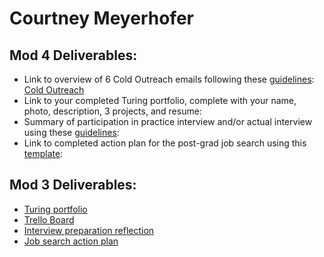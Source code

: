 # Courtney Meyerhofer

## Mod 4 Deliverables:
* Link to overview of 6 Cold Outreach emails following these [guidelines](https://github.com/turingschool/career-development-curriculum/blob/master/module_four/cold_outreach_deliverable_guidelines.md): [Cold Outreach](https://gist.github.com/meyerhoferc/9d43f3936b9a68d2fd366b78f7f0b2a1)
* Link to your completed Turing portfolio, complete with your name, photo, description, 3 projects, and resume: 
* Summary of participation in practice interview and/or actual interview using these [guidelines](https://github.com/turingschool/career-development-curriculum/blob/master/module_four/interview_practice_reflection_guidelines.md):
* Link to completed action plan for the post-grad job search using this [template](https://github.com/turingschool/career-development-curriculum/blob/master/module_four/post_grad_plan.md):

 ## Mod 3 Deliverables:

* [Turing portfolio](https://www.turing.io/alumni/courtney-meyerhofer)
* [Trello Board](https://trello.com/b/S7TrBgMk/job-search)
* [Interview preparation reflection](https://gist.github.com/meyerhoferc/52f6200cd05094813387dab24e19c010)
* [Job search action plan](https://github.com/meyerhoferc/career-development-curriculum/blob/master/module_three/mod_4_action_plan_template.md)
